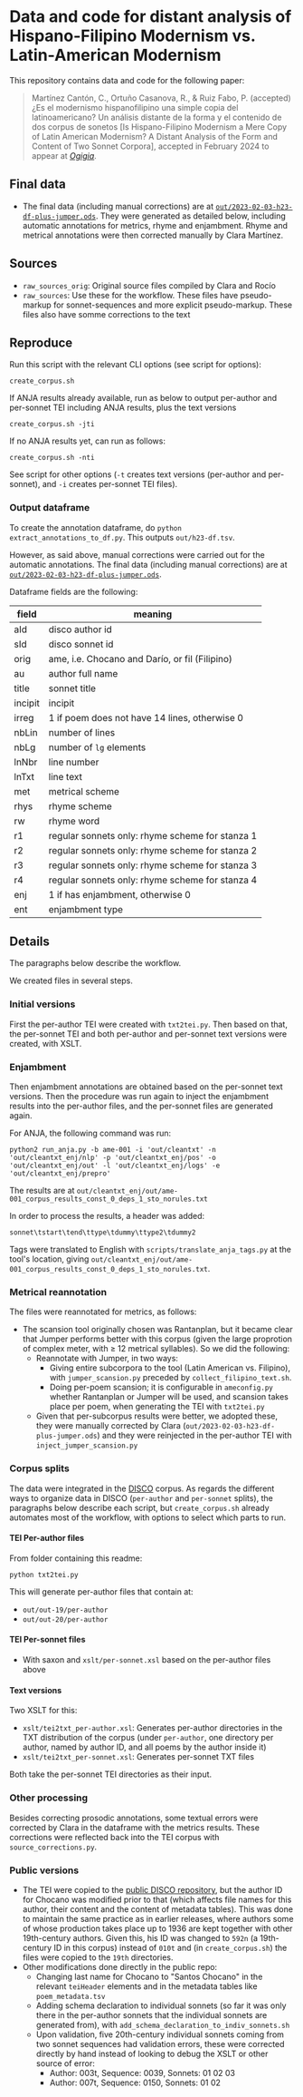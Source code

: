 Data and code for distant analysis of Hispano-Filipino Modernism vs. Latin-American Modernism
========================

This repository contains data and code for the following paper:

> Martínez Cantón, C., Ortuño Casanova, R., & Ruiz Fabo, P. (accepted) ¿Es el modernismo hispanofilipino una simple copia del latinoamericano? Un análisis distante de la forma y el contenido de dos corpus de sonetos [Is Hispano-Filipino Modernism a Mere Copy of Latin American Modernism? A Distant Analysis of the Form and Content of Two Sonnet Corpora], accepted in February 2024 to appear at [*Ogigia*](https://revistas.uva.es/index.php/ogigia).

## Final data

- The final data (including manual corrections) are at [`out/2023-02-03-h23-df-plus-jumper.ods`](out/2023-02-03-h23-df-plus-jumper.ods). They were generated as detailed below, including automatic annotations for metrics, rhyme and enjambment. Rhyme and metrical annotations were then corrected manually by Clara Martínez. 

## Sources

- `raw_sources_orig`: Original source files compiled by Clara and Rocío
- `raw_sources`: Use these for the workflow. These files have pseudo-markup for sonnet-sequences and more explicit pseudo-markup. These files also have somme corrections to the text

## Reproduce

Run this script with the relevant CLI options (see script for options):

```
create_corpus.sh
```

If ANJA results already available, run as below to output per-author and per-sonnet TEI including ANJA results, plus the text versions

```
create_corpus.sh -jti
```

If no ANJA results yet, can run as follows:

```
create_corpus.sh -nti
```

See script for other options (`-t` creates text versions (per-author and per-sonnet), and `-i` creates per-sonnet TEI files).

### Output dataframe

To create the annotation dataframe, do `python extract_annotations_to_df.py`. This outputs `out/h23-df.tsv`.

However, as said above, manual corrections were carried out for the automatic annotations. The final data (including manual corrections) are at [`out/2023-02-03-h23-df-plus-jumper.ods`](out/2023-02-03-h23-df-plus-jumper.ods).

Dataframe fields are the following:

|field|meaning|
|---|---|
|aId|disco author id|
|sId|disco sonnet id|
|orig|ame, i.e. Chocano and Darío, or fil (Filipino)|
|au|author full name|
|title|sonnet title|
|incipit|incipit|
|irreg|1 if poem does not have 14 lines, otherwise 0|
|nbLin|number of lines|
|nbLg|number of `lg` elements|
|lnNbr|line number|
|lnTxt|line text|
|met|metrical scheme|
|rhys|rhyme scheme|
|rw|rhyme word|
|r1|regular sonnets only: rhyme scheme for stanza 1|
|r2|regular sonnets only: rhyme scheme for stanza 2|
|r3|regular sonnets only: rhyme scheme for stanza 3|
|r4|regular sonnets only: rhyme scheme for stanza 4|
|enj|1 if has enjambment, otherwise 0|
|ent|enjambment type|

## Details

The paragraphs below describe the workflow.

We created files in several steps.

### Initial versions

First the per-author TEI were created with `txt2tei.py`. Then based on that, the per-sonnet TEI and both per-author and per-sonnet text versions were created, with XSLT.

### Enjambment

Then enjambment annotations are obtained based on the per-sonnet text versions. Then the procedure was run again to inject the enjambment results into the per-author files, and the per-sonnet files are generated again.

For ANJA, the following command was run:

```
python2 run_anja.py -b ame-001 -i 'out/cleantxt' -n 'out/cleantxt_enj/nlp' -p 'out/cleantxt_enj/pos' -o 'out/cleantxt_enj/out' -l 'out/cleantxt_enj/logs' -e 'out/cleantxt_enj/prepro'
```

The results are at `out/cleantxt_enj/out/ame-001_corpus_results_const_0_deps_1_sto_norules.txt`

In order to process the results, a header was added:

```
sonnet\tstart\tend\ttype\tdummy\ttype2\tdummy2
```

Tags were translated to English with `scripts/translate_anja_tags.py` at the tool's location, giving `out/cleantxt_enj/out/ame-001_corpus_results_const_0_deps_1_sto_norules.txt`.

### Metrical reannotation

The files were reannotated for metrics, as follows:

- The scansion tool originally chosen was Rantanplan, but it became clear that Jumper performs better with this corpus (given the large proprotion of complex meter, with ≥ 12 metrical syllables). So we did the following:
    - Reannotate with Jumper, in two ways:
        - Giving entire subcorpora to the tool (Latin American vs. Filipino), with `jumper_scansion.py` preceded by `collect_filipino_text.sh`.
        - Doing per-poem scansion; it is configurable in `ameconfig.py` whether Rantanplan or Jumper will be used, and scansion takes place per poem, when generating the TEI with `txt2tei.py`
    - Given that per-subcorpus results were better, we adopted these, they were manually corrected by Clara (`out/2023-02-03-h23-df-plus-jumper.ods`) and they were reinjected in the per-author TEI with `inject_jumper_scansion.py` 

### Corpus splits

The data were integrated in the [DISCO](https://github.com/pruizf/disco) corpus. As regards the different ways to organize data in DISCO (`per-author` and `per-sonnet` splits), the paragraphs below describe each script, but `create_corpus.sh` already automates most of the workflow, with options to select which parts to run.

#### TEI Per-author files

From folder containing this readme:

```
python txt2tei.py
```

This will generate per-author files that contain at:
- `out/out-19/per-author`
- `out/out-20/per-author`

#### TEI Per-sonnet files

- With saxon and `xslt/per-sonnet.xsl` based on the per-author files above

#### Text versions

Two XSLT for this:
  - `xslt/tei2txt_per-author.xsl`: Generates per-author directories in the TXT distribution of the corpus (under `per-author`, one directory per author, named by author ID, and all poems by the author inside it)
  - `xslt/tei2txt_per-sonnet.xsl`: Generates per-sonnet TXT files
    
Both take the per-sonnet TEI directories as their input.

### Other processing

Besides correcting prosodic annotations, some textual errors were corrected by Clara in the dataframe with the metrics results. These corrections were reflected back into the TEI corpus with `source_corrections.py`.

### Public versions

- The TEI were copied to the [public DISCO repository](https://github.com/pruizf/disco), but the author ID for Chocano was modified prior to that (which affects file names for this author, their content and the content of metadata tables). This was done to maintain the same practice as in earlier releases, where authors some of whose production takes place up to 1936 are kept together with other 19th-century authors. Given this, his ID was changed to `592n` (a 19th-century ID in this corpus) instead of `010t` and (in `create_corpus.sh`) the files were copied to the `19th` directories.
- Other modifications done directly in the public repo:
    - Changing last name for Chocano to "Santos Chocano" in the relevant `teiHeader` elements and in the metadata tables like `poem_metadata.tsv`
    - Adding schema declaration to individual sonnets (so far it was only there in the per-author sonnets that the individual sonnets are generated from), with `add_schema_declaration_to_indiv_sonnets.sh`
    - Upon validation, five 20th-century individual sonnets coming from two sonnet sequences had validation errors, these were corrected directly by hand instead of looking to debug the XSLT or other source of error:
       - Author: 003t, Sequence: 0039, Sonnets: 01 02 03
       - Author: 007t, Sequence: 0150, Sonnets: 01 02
